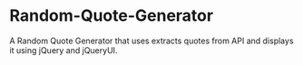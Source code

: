 # Random-Quote-Generator
A Random Quote Generator that uses extracts quotes from API and displays it using jQuery and jQueryUI. 
